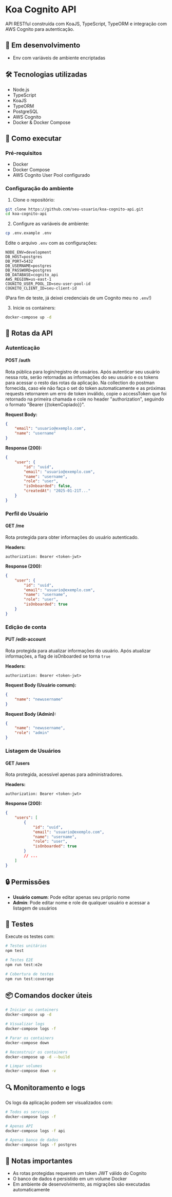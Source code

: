 # Koa Cognito API

API RESTful construída com KoaJS, TypeScript, TypeORM e integração com AWS Cognito para autenticação.

## 🚧 Em desenvolvimento

- Env com variáveis de ambiente encriptadas

## 🛠 Tecnologias utilizadas

- Node.js
- TypeScript
- KoaJS
- TypeORM
- PostgreSQL
- AWS Cognito
- Docker & Docker Compose

## 🚀 Como executar

### Pré-requisitos

- Docker
- Docker Compose
- AWS Cognito User Pool configurado

### Configuração do ambiente

1. Clone o repositório:
```bash
git clone https://github.com/seu-usuario/koa-cognito-api.git
cd koa-cognito-api
```

2. Configure as variáveis de ambiente:
```bash
cp .env.example .env
```

Edite o arquivo `.env` com as configurações:
```env
NODE_ENV=development
DB_HOST=postgres
DB_PORT=5432
DB_USERNAME=postgres
DB_PASSWORD=postgres
DB_DATABASE=cognito_api
AWS_REGION=us-east-1
COGNITO_USER_POOL_ID=seu-user-pool-id
COGNITO_CLIENT_ID=seu-client-id
```
(Para fim de teste, já deixei credenciais de um Cognito meu no `.env`!)

3. Inicie os containers:
```bash
docker-compose up -d
```

## 📌 Rotas da API

### Autenticação

#### POST /auth
Rota pública para login/registro de usuários.
Após autenticar seu usuário nessa rota, serão retornadas as informações do seu usuário e os tokens para acessar o resto das rotas da aplicação. Na collection do postman fornecida, caso ele não faça o set do token automaticamente e as próximas requests retornarem um erro de token inválido, copie o accessToken que foi retornado na primeira chamada e cole no header "authorization", seguindo o formato "Bearer {{tokenCopiado}}".

**Request Body:**
```json
{
    "email": "usuario@exemplo.com",
    "name": "username"
}
```

**Response (200):**
```json
{
    "user": {
        "id": "uuid",
        "email": "usuario@exemplo.com",
        "name": "username",
        "role": "user",
        "isOnboarded": false,
        "createdAt": "2025-01-21T..."
    }
}
```

### Perfil do Usuário

#### GET /me
Rota protegida para obter informações do usuário autenticado.

**Headers:**
```
authorization: Bearer <token-jwt>
```

**Response (200):**
```json
{
    "user": {
        "id": "uuid",
        "email": "usuario@exemplo.com",
        "name": "username",
        "role": "user",
        "isOnboarded": true
    }
}
```

### Edição de conta

#### PUT /edit-account
Rota protegida para atualizar informações do usuário. Após atualizar informações, a flag de isOnboarded se torna `true`

**Headers:**
```
authorization: Bearer <token-jwt>
```

**Request Body (Usuário comum):**
```json
{
    "name": "newusername"
}
```

**Request Body (Admin):**
```json
{
    "name": "newusername",
    "role": "admin"
}
```

### Listagem de Usuários

#### GET /users
Rota protegida, acessível apenas para administradores.

**Headers:**
```
authorization: Bearer <token-jwt>
```

**Response (200):**
```json
{
    "users": [
        {
            "id": "uuid",
            "email": "usuario@exemplo.com",
            "name": "username",
            "role": "user",
            "isOnboarded": true
        }
        // ...
    ]
}
```

## 🔒 Permissões

- **Usuário comum**: Pode editar apenas seu próprio nome
- **Admin**: Pode editar nome e role de qualquer usuário e acessar a listagem de usuários

## 🧪 Testes

Execute os testes com:
```bash
# Testes unitários
npm test

# Testes E2E
npm run test:e2e

# Cobertura de testes
npm run test:coverage
```

## 📦 Comandos docker úteis

```bash
# Iniciar os containers
docker-compose up -d

# Visualizar logs
docker-compose logs -f

# Parar os containers
docker-compose down

# Reconstruir os containers
docker-compose up -d --build

# Limpar volumes
docker-compose down -v
```

## 🔍 Monitoramento e logs

Os logs da aplicação podem ser visualizados com:
```bash
# Todos os serviços
docker-compose logs -f

# Apenas API
docker-compose logs -f api

# Apenas banco de dados
docker-compose logs -f postgres
```

## 📝 Notas importantes

- As rotas protegidas requerem um token JWT válido do Cognito
- O banco de dados é persistido em um volume Docker
- Em ambiente de desenvolvimento, as migrações são executadas automaticamente


